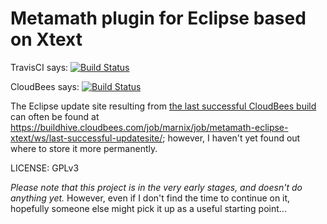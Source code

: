 Metamath plugin for Eclipse based on Xtext
==========================================

TravisCI says: [![Build Status](https://travis-ci.org/marnix/metamath-eclipse-xtext.svg?branch=master)](https://travis-ci.org/marnix/metamath-eclipse-xtext)

CloudBees says: [![Build Status](https://buildhive.cloudbees.com/job/marnix/job/metamath-eclipse-xtext/badge/icon)](https://buildhive.cloudbees.com/job/marnix/job/metamath-eclipse-xtext/)

The Eclipse update site resulting from [the last successful CloudBees build](https://buildhive.cloudbees.com/job/marnix/job/metamath-eclipse-xtext/lastSuccessfulBuild/) can often be found at https://buildhive.cloudbees.com/job/marnix/job/metamath-eclipse-xtext/ws/last-successful-updatesite/; however, I haven't yet found out where to store it more permanently.

LICENSE: GPLv3

*Please note that this project is in the very early stages, and doesn't do anything yet.*  However, even if I don't find the time to continue on it, hopefully someone else might pick it up as a useful starting point...
